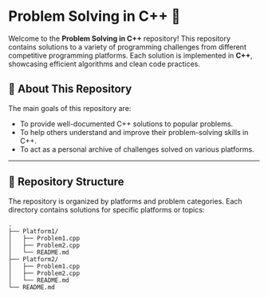 # Problem Solving in C++ 🌟

Welcome to the **Problem Solving in C++** repository! This repository contains solutions to a variety of programming challenges from different competitive programming platforms. Each solution is implemented in **C++**, showcasing efficient algorithms and clean code practices.

## 🚀 About This Repository

The main goals of this repository are:
- To provide well-documented C++ solutions to popular problems.
- To help others understand and improve their problem-solving skills in C++.
- To act as a personal archive of challenges solved on various platforms.

---

## 📂 Repository Structure

The repository is organized by platforms and problem categories. Each directory contains solutions for specific platforms or topics:

```plaintext
.
├── Platform1/
│   ├── Problem1.cpp
│   ├── Problem2.cpp
│   └── README.md
├── Platform2/
│   ├── Problem1.cpp
│   ├── Problem2.cpp
│   └── README.md
└── README.md

